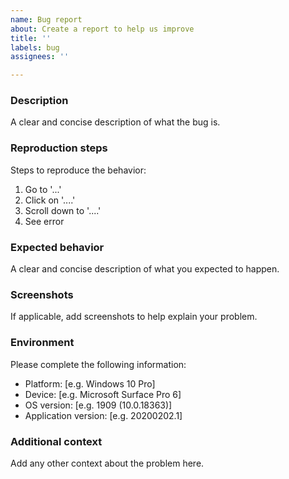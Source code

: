 ```yaml
---
name: Bug report
about: Create a report to help us improve
title: ''
labels: bug
assignees: ''

---
```


### Description
A clear and concise description of what the bug is.

### Reproduction steps
Steps to reproduce the behavior:
1. Go to '...'
2. Click on '....'
3. Scroll down to '....'
4. See error

### Expected behavior
A clear and concise description of what you expected to happen.

### Screenshots
If applicable, add screenshots to help explain your problem.

### Environment
Please complete the following information:
 - Platform: [e.g. Windows 10 Pro]
 - Device: [e.g. Microsoft Surface Pro 6]
 - OS version: [e.g. 1909 (10.0.18363)]
 - Application version: [e.g. 20200202.1]

### Additional context
Add any other context about the problem here.